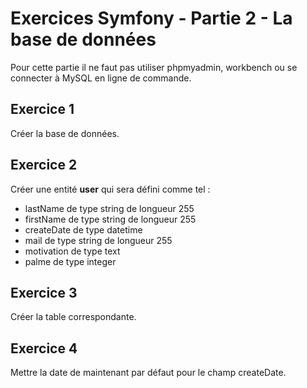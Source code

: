 # Exercices Symfony - Partie 2 - La base de données
Pour cette partie il ne faut pas utiliser phpmyadmin, workbench ou se connecter à MySQL en ligne de commande.

## Exercice 1
Créer la base de données.

## Exercice 2
Créer une entité **user** qui sera défini comme tel :
- lastName de type string de longueur 255
- firstName de type string de longueur 255
- createDate de type datetime
- mail de type string de longueur 255
- motivation de type text
- palme de type integer

## Exercice 3
Créer la table correspondante.

## Exercice 4
Mettre la date de maintenant par défaut pour le champ createDate.
